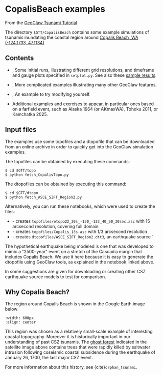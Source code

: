 # CopalisBeach examples

From the
[GeoClaw Tsunami Tutorial](https://rjleveque.github.io/geoclaw_tsunami_tutorial)

The directory `$GTT/CopalisBeach`
contains some example simulations of tsunamis inundating the coastal region
around [Copalis Beach, WA (-124.1733, 47.1134)](https://maps.app.goo.gl/RW275B5TzY4oQakaA) 

## Contents

- [](example1/README), Some initial runs, illustrating different grid
  resolutions, and timeframe and gauge plots specified in `setplot.py`.
  See also these [sample results](example1/results).

- [](example2/README), More complicated examples illustrating many other
  GeoClaw features.

- [](exercise1/README), An example to try modifying yourself.

- Additional examples and exercises to appear, in particular ones
  based on a farfield event, such as
  Alaska 1964 (or AKmaxWA), Tohoku 2011, or Kamchatka 2025.

## Input files

The examples use some topofiles and a dtopofile that can be
downloaded from an online archive in order to quickly get into the
GeoClaw simulation examples.

The topofiles can be obtained by executing these commands:

    $ cd $GTT/topo
    $ python fetch_CopalisTopo.py

The dtopofiles can be obtained by executing this command:

    $ cd $GTT/dtopo
    $ python fetch_ASCE_SIFT_Region2.py
    

Alternatively, you can run these notebooks, which were used to create the files:

- [](../topo/fetch_etopo22) - creates 
  `topofiles/etopo22_30s_-130_-122_40_50_30sec.asc`
  with 15 arcsecond resolution, covering full domain
- [](../topo/CopalisTopo) - creates
  `topofiles/Copalis_13s.asc` with 1/3 arcsecond resolution
- [](../dtopo/ASCE_SIFT_Region2) - creates
  `dtopofiles/ASCE_SIFT_Region2.dtt3`, an earthquake source
  `

The hypothetical earthquake being modeled is one that was developed to mimic
a "2500-year" event on a stretch of the Cascadia margin that includes
Copalis Beach.  We use it here because it is easy to generate the dtopofile
using GeoClaw tools, as explained in the notebook linked above.

In [](exercise1/README) some suggestions are given for downloading or
creating  other CSZ earthquake source models to test for comparison.

## Why Copalis Beach?

The region around Copalis Beach is shown in the Google Earth image below:

```{image} ../topo/images/CopalisTopo0.jpg
:width: 600px
:align: center
```

This region was chosen as a relatively small-scale example of interesting
coastal topography.  Moreover it is historically important in our understanding
of past CSZ tsunamis.  The
[ghost forest](https://wa100.dnr.wa.gov/willapa-hills/copalis-ghost-forest)
indicated in the satellite image above contains trees that were rapidly
killed by saltwater intrusion following coseismic coastal subsidence during
the earthquake of January 26, 1700, the last major CSZ event.  

For more information about this history, see {cite}`orphan_tsunami`.

